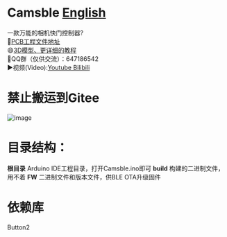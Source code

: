 # Camsble  [English](https://github.com/RealCorebb/bbPOV-P/blob/main/README_EN.md "English")
一款万能的相机快门控制器?  
🔗[PCB工程文件地址](https://oshwhub.com/Corebb/bbpov-mcu_copy_copy_copy "PCB工程文件地址")  
😄[3D模型、更详细的教程](https://www.afdian.net/@kuruibb "3D模型、更详细的教程")  
🐧QQ群（仅供交流）：647186542  
▶️视频(Video):[Youtube](https://www.youtube.com/watch?v=G8VFFY1esYg "Youtube")[ Bilibili](https://www.bilibili.com/video/BV1Wy4y1a7t6 " Bilibili")  
# 禁止搬运到Gitee  
![image](https://github.com/RealCorebb/Camsble/blob/main/assets/cover.jpg?raw=true)
# 目录结构：
**根目录** Arduino IDE工程目录，打开Camsble.ino即可 
**build** 构建的二进制文件，用不着
**FW** 二进制文件和版本文件，供BLE OTA升级固件
# 依赖库 
Button2
